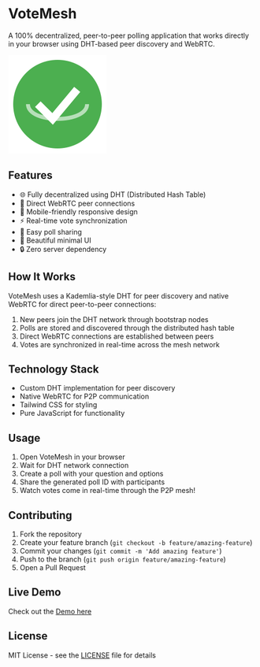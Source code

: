 # VoteMesh

A 100% decentralized, peer-to-peer polling application that works directly in your browser using DHT-based peer discovery and WebRTC.

![VoteMesh Logo](public/votemesh-icon.svg)

## Features

- 🌐 Fully decentralized using DHT (Distributed Hash Table)
- 🔄 Direct WebRTC peer connections
- 📱 Mobile-friendly responsive design
- ⚡ Real-time vote synchronization
- 🔗 Easy poll sharing
- 🎨 Beautiful minimal UI
- 🔒 Zero server dependency

## How It Works

VoteMesh uses a Kademlia-style DHT for peer discovery and native WebRTC for direct peer-to-peer connections:

1. New peers join the DHT network through bootstrap nodes
2. Polls are stored and discovered through the distributed hash table
3. Direct WebRTC connections are established between peers
4. Votes are synchronized in real-time across the mesh network

## Technology Stack

- Custom DHT implementation for peer discovery
- Native WebRTC for P2P communication
- Tailwind CSS for styling
- Pure JavaScript for functionality

## Usage

1. Open VoteMesh in your browser
2. Wait for DHT network connection
3. Create a poll with your question and options
4. Share the generated poll ID with participants
5. Watch votes come in real-time through the P2P mesh!

## Contributing

1. Fork the repository
2. Create your feature branch (`git checkout -b feature/amazing-feature`)
3. Commit your changes (`git commit -m 'Add amazing feature'`)
4. Push to the branch (`git push origin feature/amazing-feature`)
5. Open a Pull Request

## Live Demo

Check out the [Demo here](https://daniissac.com/votemesh)

## License

MIT License - see the [LICENSE](LICENSE) file for details
